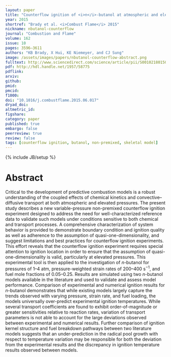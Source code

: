 ```yaml
---
layout: paper
title: "Counterflow ignition of <i>n</i>-butanol at atmospheric and elevated pressures"
year: 2015
shortref: "Brady et al. <i>Combust Flame</i> 2015"
nickname: nbutanol-counterflow
journal: "Combustion and Flame"
volume: 162
issue: 10
pages: 3596–3611
authors: "KB Brady, X Hui, KE Niemeyer, and CJ Sung"
image: /assets/images/papers/nbutanol-counterflow-abstract.png
fulltext: http://www.sciencedirect.com/science/article/pii/S0010218015001984
pdf: http://hdl.handle.net/1957/58775
pdflink:
arxiv:
github:
pmid:
pmcid:
f1000:
doi: "10.1016/j.combustflame.2015.06.017"
dryad_doi:
altmetric_id:
figshare:
category: paper
published: true
embargo: false
peerreview: true
review: false
tags: [counterflow ignition, butanol, non-premixed, skeletal model]
---
```

{% include JB/setup %}

# Abstract

Critical to the development of predictive combustion models is a robust understanding of the coupled effects of chemical kinetics and convective–diffusive transport at both atmospheric and elevated pressures. The present study describes a new variable-pressure non-premixed counterflow ignition experiment designed to address the need for well-characterized reference data to validate such models under conditions sensitive to both chemical and transport processes. A comprehensive characterization of system behavior is provided to demonstrate boundary condition and ignition quality as well as adherence to the assumption of quasi-one-dimensionality, and suggest limitations and best practices for counterflow ignition experiments. This effort reveals that the counterflow ignition experiment requires special attention to ignition location in order to ensure that the assumption of quasi-one-dimensionality is valid, particularly at elevated pressures. This experimental tool is then applied to the investigation of *n*-butanol for pressures of 1–4 atm, pressure-weighted strain rates of 200–400 s<sup>−1</sup>, and fuel mole fractions of 0.05–0.25. Results are simulated using two *n*-butanol models available in the literature and used to validate and assess model performance. Comparison of experimental and numerical ignition results for *n*-butanol demonstrates that while existing models largely capture the trends observed with varying pressure, strain rate, and fuel loading, the models universally over-predict experimental ignition temperatures. While several transport coefficients are found to exhibit order-of-magnitude or greater sensitivities relative to reaction rates, variation of transport parameters is not able to account for the large deviations observed between experimental and numerical results. Further comparison of ignition kernel structure and fuel breakdown pathways between two literature models suggests that an under-prediction in the radical pool growth with respect to temperature variation may be responsible for both the deviation from the experimental results and the discrepancy in ignition temperature results observed between models.
